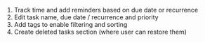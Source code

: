 1. Track time and add reminders based on due date or recurrence
2. Edit task name, due date / recurrence and priority
3. Add tags to enable filtering and sorting
4. Create deleted tasks section (where user can restore them)